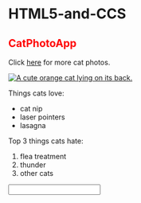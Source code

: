 # HTML5-and-CCS

<!-- I'm going to notetate all the things!-->

<!-- This is downloading/using a font that isn't something that is default. This is downloading the Google font Lobster-->
<link href="https://fonts.googleapis.com/css?family=Lobster" rel="stylesheet" type="text/css">


<style>
  .red-text {
    color: red;
  }
<!-- Again a class that for headings. looks like you can have h1 through h6. Font-family sets the phone. When you place a second defualt font with the downloaded font, if a website can download the phone, it would switch to the default one.-->
  h2 {
    font-family: Lobster, Monospace;
  }
<!-- This creates a classs for a paragraphs-->
  p {
    font-size: 16px;
    font-family: Monospace;
  }
<!-- This creates a boarder. with the boarder-radius you can use % or pxs-->
  .thick-green-border {
    border-color: green;
    border-width: 10px;
    border-style: solid;
    border-radius: 50%;
  }
<!-- This makes an image smaller -->
  .smaller-image {
    width: 100px;
  }
</style>
<!-- This is the heading-->
<h2 class="red-text">CatPhotoApp</h2>

<!-- This makes the phono the actual link-->
<p>Click <a href="#">here</a> for more cat photos.</p>

<!-- This is an-->
<a href="#"><img class="smaller-image thick-green-border" alt="A cute orange cat lying on its back. " src="https://bit.ly/fcc-relaxing-cat"></a>

<p>Things cats love:</p>
<ul>
  <li>cat nip</li>
  <li>laser pointers</li>
  <li>lasagna</li>
</ul>
<p>Top 3 things cats hate:</p>
<ol>
  <li>flea treatment</li>
  <li>thunder</li>
  <li>other cats</li>
</ol>

<input type= "text">
